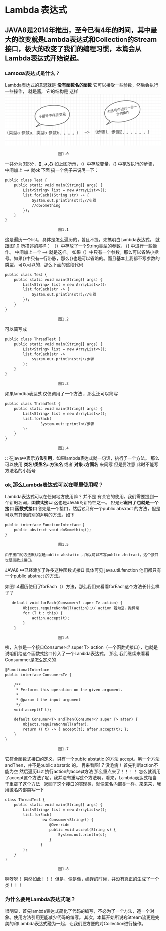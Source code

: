 # Lambda 表达式
## JAVA8是2014年推出，至今已有4年的时间，其中最大的改变就是Lambda表达式和Collection的Stream接口，极大的改变了我们的编程习惯，本篇会从Lambda表达式开始说起。
###  Lambda表达式是什么？

Lambda表达式的意思就是 **没有函数名的函数**
它可以接受一些参数，然后会执行一些操作，
就是酱。
它的结构是 这样
![](Lambda%20%E8%A1%A8%E8%BE%BE%E5%BC%8F/59B5B1B2-D905-4321-86C3-8D30BF12BA46.png)

							图1.0

一共分为3部分，**()**   ,**->**,**{}**
如上图所示，（）中存放变量，{} 中存放执行的步骤，中间加上 —> 就ok
下面 搞一个例子来说明一下：
```
public class Test {
    public static void main(String[] args) {
        List<String> list = new ArrayList<>();
        list.forEach((String str) -> {
            System.out.println(str);//步骤
            //doSomething
        });
    }
}
```
	
							图1.1
这是遍历一个list。
具体是怎么遍历的，暂且不提，先搞明白Lambda表达式。
就跟图1.0 所描述的那样：
	（）中存放了一个String类型的参数，
  	   {}	中进行一些操作。
	   中间加上一个 —>
就是这样。
如果（）中只有一个参数，那么可以省略小括号。如果{}中只有一行带脉，那么{}也是可以省略的。而且基本上我都不写参数的类型，可以可以的，那么下面的这段代码
```
public class Test {
    public static void main(String[] args) {
        List<String> list = new ArrayList<>();
        list.forEach(str -> {
            System.out.println(str);//步骤
        });
    }
}
```

							图1.2

可以简写成
```
public class ThreadTest {
    public static void main(String[] args) {
        List<String> list = new ArrayList<>();
        list.forEach(str ->
            System.out.println(str)//步骤
        );
    }
}
```

							图1.3

如果lamdba表达式 仅仅调用了一个方法 ，那么还可以简写
```
public class ThreadTest {
    public static void main(String[] args) {
        List<String> list = new ArrayList<>();
        list.forEach(
                System.out::println//步骤
        );
    }
}
```

							图1.4

**::**
在java中表示**方法引用**，如果lambda表达式就一句话，执行了一个方法。
那么 可以使用 **类名/类型名::方法名**
或者 **对象::方面名** 来简写
但是要注意 此时不能写方法名的小括号

### ok,那么Lambda表达式可以在哪里使用呢？

Lambda表达式可以在任何地方使用嘛？
并不是
有关它的使用，我们需要提到一个新的名词，**函数式接口**
这也是Java8的新特性之一。
但是它**说白了也就是一个接口**
**函数式接口**
首先是一个接口，然后它只有一个public abstract 的方法，但是可以有其他的别的声明的方法。如下
```
public interface FunctionInterface {
    public abstract void doSomething();
}
```

							图1.5

	由于接口的方法默认就是public abstatic ，所以可以不写public abstract，这个接口也是函数式接口。
JAVA8 中已经添加了许多这种函数式接口
具体可见 java.util.function
他们都只有一个public abstract 的方法。

如图1.4遍历使用了forEach（）方法，那么我们来看看forEach这个方法长什么样子？
```
   default void forEach(Consumer<? super T> action) {
        Objects.requireNonNull(action);// action 若为空，抛异常
        for (T t : this) {
            action.accept(t);
        }
    }
```

							图1.6
咦，入参是一个接口Consumer<? super T> action（一个函数式接口），也就是说咱们给这个函数式接口传入了一个Lambda表达式。
那么 我们继续来看看Consummer是怎么定义的
```
@FunctionalInterface
public interface Consumer<T> {

    /**
     * Performs this operation on the given argument.
     *
     * @param t the input argument
     */
    void accept(T t);

    default Consumer<T> andThen(Consumer<? super T> after) {
        Objects.requireNonNull(after);
        return (T t) -> { accept(t); after.accept(t); };
    }
}
```

							图1.7
它符合函数式接口的定义，只有一个public abstatic 的方法 accept。另一个方法andThen，并不是public abstatic 的。
再来看图1.7 
没毛病！
首先判断action不能为空
然后遍历List 执行action的accept方法
那么重点来了！！！！
怎么就调用了accept这个方法了呢，我并没有重写这个方法啊，看来，Lambda表达式相当于重载了这个方法，返回了这个接口的实现类，就像匿名内部类一样。来来来，我用匿名内部类写一下
```
class ThreadTest {
    public static void main(String[] args) {
        List<String> list = new ArrayList<>();
        list.forEach(
                new Consumer<String>() {
                    @Override
                    public void accept(String s) {
                        System.out.println(s);
                    }
                }
        );
    }
}
```
	
							图1.8
啊呀呀！ 果然如此！！！
但是，像是像，编译的时候，并没有真正的生成了一个类！！！

### 为什么要用Lambda表达式呢？
很明显，首先lambda表达式简化了代码的编写，不必为了一个方法，造一个对象。使用方法引用更能减少代码的编写。
其次，本篇开始所说的Stream流更是完美的和Lambda表达式融为一起，让我们更方便的对Collection进行操作。














